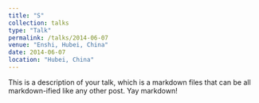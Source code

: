 ```yaml
---
title: "S"
collection: talks
type: "Talk"
permalink: /talks/2014-06-07
venue: "Enshi, Hubei, China"
date: 2014-06-07
location: "Hubei, China"
---
```


This is a description of your talk, which is a markdown files that can be all markdown-ified like any other post. Yay markdown!

